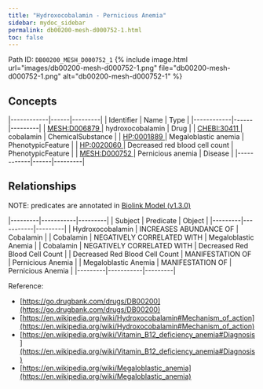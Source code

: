 ```yaml
---
title: "Hydroxocobalamin - Pernicious Anemia"
sidebar: mydoc_sidebar
permalink: db00200-mesh-d000752-1.html
toc: false 
---
```



Path ID: `DB00200_MESH_D000752_1`
{% include image.html url="images/db00200-mesh-d000752-1.png" file="db00200-mesh-d000752-1.png" alt="db00200-mesh-d000752-1" %}

## Concepts

|------------|------|---------|
| Identifier | Name | Type    |
|------------|------|---------|
| <a href="https://identifiers.org/MESH:D006879">MESH:D006879 </a> | hydroxocobalamin | Drug |
| <a href="https://identifiers.org/CHEBI:30411">CHEBI:30411 </a> | cobalamin | ChemicalSubstance |
| <a href="https://identifiers.org/HP:0001889">HP:0001889 </a> | Megaloblastic anemia | PhenotypicFeature |
| <a href="https://identifiers.org/HP:0020060">HP:0020060 </a> | Decreased red blood cell count | PhenotypicFeature |
| <a href="https://identifiers.org/MESH:D000752">MESH:D000752 </a> | Pernicious anemia | Disease |
|------------|------|---------|

## Relationships


NOTE: predicates are annotated in <a href="https://github.com/biolink/biolink-model/releases/tag/v1.3.0">Biolink Model (v1.3.0)</a>

|---------|-----------|---------|
| Subject | Predicate | Object  |
|---------|-----------|---------|
| Hydroxocobalamin | INCREASES ABUNDANCE OF | Cobalamin |
| Cobalamin | NEGATIVELY CORRELATED WITH | Megaloblastic Anemia |
| Cobalamin | NEGATIVELY CORRELATED WITH | Decreased Red Blood Cell Count |
| Decreased Red Blood Cell Count | MANIFESTATION OF | Pernicious Anemia |
| Megaloblastic Anemia | MANIFESTATION OF | Pernicious Anemia |
|---------|-----------|---------|

Reference: 
  - [https://go.drugbank.com/drugs/DB00200](https://go.drugbank.com/drugs/DB00200)
  - [https://en.wikipedia.org/wiki/Hydroxocobalamin#Mechanism_of_action](https://en.wikipedia.org/wiki/Hydroxocobalamin#Mechanism_of_action)
  - [https://en.wikipedia.org/wiki/Vitamin_B12_deficiency_anemia#Diagnosis](https://en.wikipedia.org/wiki/Vitamin_B12_deficiency_anemia#Diagnosis)
  - [https://en.wikipedia.org/wiki/Megaloblastic_anemia](https://en.wikipedia.org/wiki/Megaloblastic_anemia)

